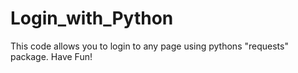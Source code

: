 # Login_with_Python
This code allows you to login to any page using pythons "requests" package. Have Fun!
